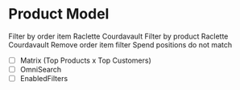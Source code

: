 # Product Model

Filter by order item Raclette Courdavault
Filter by product Raclette Courdavault
Remove order item filter
Spend positions do not match

- [ ] Matrix (Top Products x Top Customers)
- [ ] OmniSearch
- [ ] EnabledFilters

